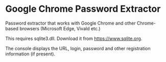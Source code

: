 # Google Chrome Password Extractor

Password extractor that works with Google Chrome and other Chrome-based browsers (Microsoft Edge, Vivald etc.)

This requires sqlite3.dll. Download it from https://www.sqlite.org.

The console displays the URL, login, password and other registration information (if present).

